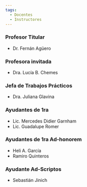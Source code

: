 ```yaml
---
tags:
  - Docentes
  - Instructores
---
```


### Profesor Titular

* Dr. Fernán Agüero

### Profesora invitada
* Dra. Lucía B. Chemes

### Jefa de Trabajos Prácticos
* Dra. Juliana Glavina

### Ayudantes de 1ra
* Lic. Mercedes Didier Garnham
* Lic. Guadalupe Romer

### Ayudantes de 1ra Ad-honorem
* Heli A. García
* Ramiro Quinteros

### Ayudante Ad-Scriptos
* Sebastián Jinich


